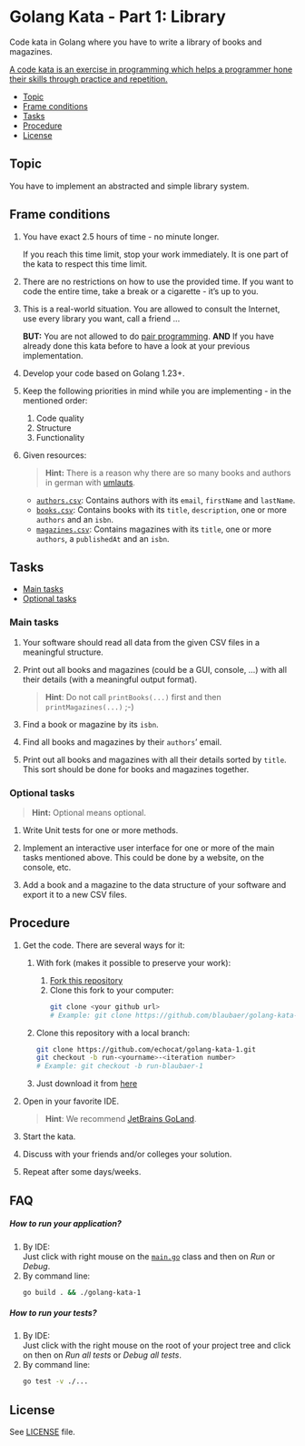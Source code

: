 # Golang Kata - Part 1: Library

Code kata in Golang where you have to write a library of books and magazines.

[A code kata is an exercise in programming which helps a programmer hone their skills through practice and repetition.](https://en.wikipedia.org/wiki/Kata_(programming))

* [Topic](#topic)
* [Frame conditions](#frame-conditions)
* [Tasks](#tasks)
* [Procedure](#procedure)
* [License](#license)

## Topic

You have to implement an abstracted and simple library system.

## Frame conditions

1. You have exact 2.5 hours of time - no minute longer.

   If you reach this time limit, stop your work immediately.
   It is one part of the kata to respect this time limit.
   
2. There are no restrictions on how to use the provided time.
   If you want to code the entire time, take a break or a cigarette - it’s up to you.

3. This is a real-world situation. You are allowed to consult the Internet, use every library you want, call a friend ...

   **BUT:** You are not allowed to do [pair programming](https://en.wikipedia.org/wiki/Pair_programming).
   **AND** If you have already done this kata before to have a look at your previous implementation.
   
4. Develop your code based on Golang 1.23+.

5. Keep the following priorities in mind while you are implementing - in the mentioned order:
   1. Code quality
   2. Structure
   3. Functionality

6. Given resources:

   > **Hint:** There is a reason why there are so many books and authors in german with [umlauts](https://en.wikipedia.org/wiki/Germanic_umlaut).

   * [`authors.csv`](resources/authors.csv): Contains authors with its `email`, `firstName` and `lastName`.
   * [`books.csv`](resources/books.csv): Contains books with its `title`, `description`, one or more `authors` and an `isbn`.
   * [`magazines.csv`](resources/magazines.csv): Contains magazines with its `title`, one or more `authors`, a `publishedAt` and an `isbn`.

## Tasks

* [Main tasks](#main-tasks)
* [Optional tasks](#optional-tasks)

### Main tasks

1. Your software should read all data from the given CSV files in a meaningful structure.

2. Print out all books and magazines (could be a GUI, console, …) with all their details (with a meaningful output format).

   > **Hint**: Do not call `printBooks(...)` first and then `printMagazines(...)` ;-)

3. Find a book or magazine by its `isbn`.

4. Find all books and magazines by their `authors`’ email.

5. Print out all books and magazines with all their details sorted by `title`.
   This sort should be done for books and magazines together.

### Optional tasks

> **Hint:** Optional means optional.

1. Write Unit tests for one or more methods.

2. Implement an interactive user interface for one or more of the main tasks mentioned above.
   This could be done by a website, on the console, etc.

3. Add a book and a magazine to the data structure of your software and export it to a new CSV files.

## Procedure

1. Get the code. There are several ways for it:

   1. With fork (makes it possible to preserve your work):
      1. [Fork this repository](https://github.com/echocat/golang-kata-1/fork)
      2. Clone this fork to your computer:
         ```bash
         git clone <your github url>
         # Example: git clone https://github.com/blaubaer/golang-kata-1.git
         ```

   2. Clone this repository with a local branch:
      ```bash
      git clone https://github.com/echocat/golang-kata-1.git
      git checkout -b run-<yourname>-<iteration number> 
      # Example: git checkout -b run-blaubaer-1
      ```

   3. Just download it from [here](https://github.com/echocat/golang-kata-1/archive/master.zip)

2. Open in your favorite IDE.

   > **Hint**: We recommend [JetBrains GoLand](https://www.jetbrains.com/go/).

3. Start the kata.

4. Discuss with your friends and/or colleges your solution.

5. Repeat after some days/weeks.

## FAQ

##### How to run your application?

1. By IDE:<br/>
   Just click with right mouse on the [`main.go`](main.go) class and
   then on _Run_ or _Debug_.
2. By command line:
   ```bash
   go build . && ./golang-kata-1
   ```
##### How to run your tests?

1. By IDE:<br/>
   Just click with the right mouse on the root of your project tree and click on
   then on _Run all tests_ or _Debug all tests_.
2. By command line:
   ```bash
   go test -v ./...
   ```

## License

See [LICENSE](LICENSE) file.
